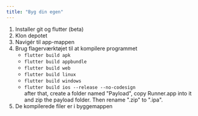 ```yaml
---
title: "Byg din egen"
---
```


1. Installer git og flutter (beta)
2. Klon depotet
3. Navigér til app-mappen
4. Brug flagerværktøjet til at kompilere programmet
   - `flutter build apk`
   - `flutter build appbundle`
   - `flutter build web`
   - `flutter build linux`
   - `flutter build windows`
   - `flutter build ios --release --no-codesign`\
     after that, create a folder named "Payload", copy Runner.app into it and zip the payload folder. Then rename ".zip" to ".ipa".
5. De kompilerede filer er i byggemappen
